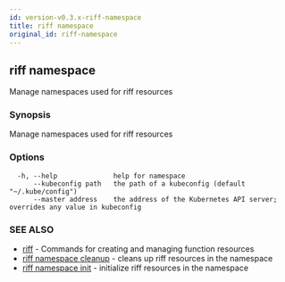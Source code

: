 ```yaml
---
id: version-v0.3.x-riff-namespace
title: riff namespace
original_id: riff-namespace
---
```

## riff namespace

Manage namespaces used for riff resources

### Synopsis

Manage namespaces used for riff resources

### Options

```
  -h, --help              help for namespace
      --kubeconfig path   the path of a kubeconfig (default "~/.kube/config")
      --master address    the address of the Kubernetes API server; overrides any value in kubeconfig
```

### SEE ALSO

* [riff](riff.md)	 - Commands for creating and managing function resources
* [riff namespace cleanup](riff_namespace_cleanup.md)	 - cleans up riff resources in the namespace
* [riff namespace init](riff_namespace_init.md)	 - initialize riff resources in the namespace

